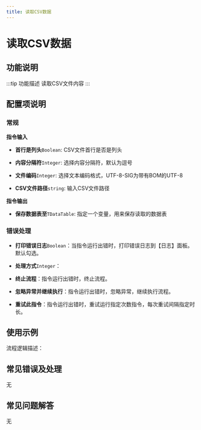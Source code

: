 ```yaml
---
title: 读取CSV数据
---
```


# 读取CSV数据

## 功能说明

:::tip 功能描述
读取CSV文件内容
:::

## 配置项说明

### 常规

**指令输入**

- **首行是列头**`Boolean`: CSV文件首行是否是列头

- **内容分隔符**`Integer`: 选择内容分隔符，默认为逗号

- **文件编码**`Integer`: 选择文本编码格式，UTF-8-SIG为带有BOM的UTF-8

- **CSV文件路径**`string`: 输入CSV文件路径


**指令输出**

- **保存数据表至**`TDataTable`: 指定一个变量，用来保存读取的数据表

### 错误处理

- **打印错误日志**`Boolean`：当指令运行出错时，打印错误日志到【日志】面板。默认勾选。

- **处理方式**`Integer`：

 - **终止流程**：指令运行出错时，终止流程。

 - **忽略异常并继续执行**：指令运行出错时，忽略异常，继续执行流程。

 - **重试此指令**：指令运行出错时，重试运行指定次数指令，每次重试间隔指定时长。

## 使用示例

流程逻辑描述：

## 常见错误及处理

无

## 常见问题解答

无


